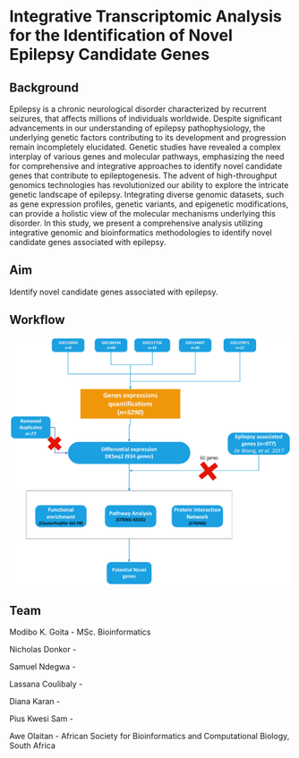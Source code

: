# Integrative Transcriptomic Analysis for the Identification of Novel Epilepsy Candidate Genes

## Background
Epilepsy is a chronic neurological disorder characterized by recurrent seizures, that affects millions of individuals worldwide. Despite significant advancements in our understanding of epilepsy pathophysiology, the underlying genetic factors contributing to its development and progression remain incompletely elucidated. Genetic studies have revealed a complex interplay of various genes and molecular pathways, emphasizing the need for comprehensive and integrative approaches to identify novel candidate genes that contribute to epileptogenesis.
The advent of high-throughput genomics technologies has revolutionized our ability to explore the intricate genetic landscape of epilepsy. Integrating diverse genomic datasets, such as gene expression profiles, genetic variants, and epigenetic modifications, can provide a holistic view of the molecular mechanisms underlying this disorder. In this study, we present a comprehensive analysis utilizing integrative genomic and bioinformatics methodologies to identify novel candidate genes associated with epilepsy.

## Aim
Identify novel candidate genes associated with epilepsy.

## Workflow
![image](https://github.com/omicscodeathon/epilepsygen/blob/main/figures/Methods.jpeg?raw=true)

## Team
Modibo K. Goita - MSc. Bioinformatics

Nicholas Donkor - 

Samuel Ndegwa - 

Lassana Coulibaly - 

Diana Karan - 

Pius Kwesi Sam - 

Awe Olaitan - African Society for Bioinformatics and Computational Biology, South Africa
